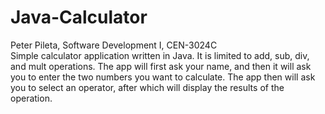 # Java-Calculator
Peter Pileta, Software Development I, CEN-3024C
<br>Simple calculator application written in Java. It is limited to add, sub, div, and mult operations. 
The app will first ask your name, and then it will ask you to enter the two numbers you want to calculate. The app then will ask you to select an operator, after which will display the results of the operation.
